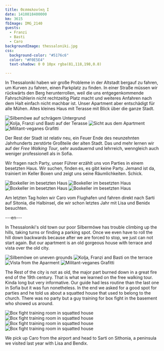 ```yaml
---
title: Θεσσαλονίκη Ι
date: 1410818400000
km: 3615
fbImage: IMG_2140
guests:
  - Franzi
  - Basti
  - Caro
backgroundImage: thessaloniki.jpg
css:
  background-color: "#5176c6"
  color: "#F0E5E4"
  text-shadow: 0 0 10px rgba(81,118,198,0.8)

---
```


In Thessaloniki haben wir große Probleme in der Altstadt bergauf zu fahren, um Kurven zu fahren, einen Parkplatz zu finden. In einer Straße müssen wir rückwärts den Berg herunterrollen, weil die uns entgegenkommende Fahrschühlerin nicht rechtzeitig Platz macht und weiteres Anfahren nach dem Halt einfach nicht machbar ist. Unser Apartment aber entschädigt für alle Mühen. Altes kleines Haus mit Terasse mit Blick über die ganze Stadt.

![Silbemöwe auf schrägem Untergrund](IMG_2168)
![Kolja, Franzi und Basti auf der Terasse](IMG_2170)
![Sicht aus dem Apartment](IMG_2177)
![Militant-veganes Grafitti](IMG_2179)

Der Rest der Stadt ist relativ neu, ein Feuer Ende des neunzehnten Jahrhunderts zerstörte Großteile der alten Stadt. Das und mehr lernen wir auf der *Free Walking Tour*, sehr ausdauernd und lehrreich, wenngleich auch weniger professionell als in Sofia.

Wir fragen nach Party, unser Führer erzählt uns von Parties in einem besetzten Haus. Wir suchen, finden es, es gibt keine Party. Jemand ist da, trainiert im Keller Boxen und zeigt uns seine Räumlichkeiten. Schick.

![Boxkeller im besetzten Haus](IMG_2180)
![Boxkeller im besetzten Haus](IMG_2181)
![Boxkeller im besetzten Haus](IMG_2182)
![Boxkeller im besetzten Haus](IMG_2183)

Am letzten Tag holen wir Caro vom Flughafen und fahren direkt nach Sarti auf Sitonia, die Halbinsel, die wir schon letztes Jahr mit Lisa und Benidx besuchten.

---en---

In Thessaloniki's old town our poor Silbermöwe has trouble climbing up the hills, taking turns or finding a parking spot. Once we even have to roll the hill down backwards because after we are forced to stop, we just can not start again. But our apartment is an old gorgeous house with terrace and vista over the old city.

![Silbemöwe on uneven grounds](IMG_2168)
![Kolja, Franzi and Basti on the terrace](IMG_2170)
![Vista from the Aparment](IMG_2177)
![Militant-veganes Grafitti](IMG_2179)

The Rest of the city is not as old, the major part burned down in a great fire end of the 19th century. That is what we learned on the free walking tour. Kinda long but very informative. Our guide had less routine than the last one in Sofia but it was fun nonetheless. In the end we asked for a good spot for parties and he told us about a squatted house that used to belong to the church. There was no party but a guy training for box fight in the basement who showed us around.

![Box fight training room in squatted house](IMG_2180)
![Box fight training room in squatted house](IMG_2181)
![Box fight training room in squatted house](IMG_2182)
![Box fight training room in squatted house](IMG_2183)

We pick up Caro from the airport and head to Sarti on Sithonia, a peninsula we visited last year with Lisa and Bendix.